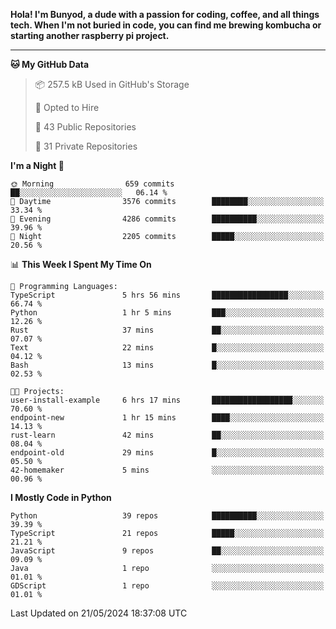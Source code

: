 <p>
<b>Hola! I'm Bunyod, a dude with a passion for coding, coffee, and all things tech. When I'm not buried in code, you can find me brewing kombucha or starting another raspberry pi project.</b>
</p>

---

<!--START_SECTION:waka-->
**🐱 My GitHub Data** 

> 📦 257.5 kB Used in GitHub's Storage 
 > 
> 💼 Opted to Hire
 > 
> 📜 43 Public Repositories 
 > 
> 🔑 31 Private Repositories 
 > 
**I'm a Night 🦉** 

```text
🌞 Morning                659 commits         ██░░░░░░░░░░░░░░░░░░░░░░░   06.14 % 
🌆 Daytime                3576 commits        ████████░░░░░░░░░░░░░░░░░   33.34 % 
🌃 Evening                4286 commits        ██████████░░░░░░░░░░░░░░░   39.96 % 
🌙 Night                  2205 commits        █████░░░░░░░░░░░░░░░░░░░░   20.56 % 
```


📊 **This Week I Spent My Time On** 

```text
💬 Programming Languages: 
TypeScript               5 hrs 56 mins       █████████████████░░░░░░░░   66.74 % 
Python                   1 hr 5 mins         ███░░░░░░░░░░░░░░░░░░░░░░   12.26 % 
Rust                     37 mins             ██░░░░░░░░░░░░░░░░░░░░░░░   07.07 % 
Text                     22 mins             █░░░░░░░░░░░░░░░░░░░░░░░░   04.12 % 
Bash                     13 mins             █░░░░░░░░░░░░░░░░░░░░░░░░   02.53 % 

🐱‍💻 Projects: 
user-install-example     6 hrs 17 mins       ██████████████████░░░░░░░   70.60 % 
endpoint-new             1 hr 15 mins        ████░░░░░░░░░░░░░░░░░░░░░   14.13 % 
rust-learn               42 mins             ██░░░░░░░░░░░░░░░░░░░░░░░   08.04 % 
endpoint-old             29 mins             █░░░░░░░░░░░░░░░░░░░░░░░░   05.50 % 
42-homemaker             5 mins              ░░░░░░░░░░░░░░░░░░░░░░░░░   00.96 % 
```

**I Mostly Code in Python** 

```text
Python                   39 repos            ██████████░░░░░░░░░░░░░░░   39.39 % 
TypeScript               21 repos            █████░░░░░░░░░░░░░░░░░░░░   21.21 % 
JavaScript               9 repos             ██░░░░░░░░░░░░░░░░░░░░░░░   09.09 % 
Java                     1 repo              ░░░░░░░░░░░░░░░░░░░░░░░░░   01.01 % 
GDScript                 1 repo              ░░░░░░░░░░░░░░░░░░░░░░░░░   01.01 % 
```




 Last Updated on 21/05/2024 18:37:08 UTC
<!--END_SECTION:waka-->
